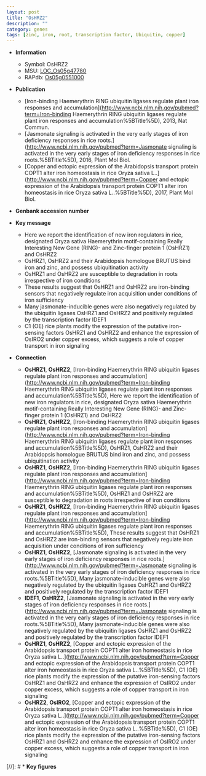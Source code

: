 ```yaml
---
layout: post
title: "OsHRZ2"
description: ""
category: genes
tags: [zinc, iron, root, transcription factor, Ubiquitin, copper]
---
```


* **Information**  
    + Symbol: OsHRZ2  
    + MSU: [LOC_Os05g47780](http://rice.plantbiology.msu.edu/cgi-bin/ORF_infopage.cgi?orf=LOC_Os05g47780)  
    + RAPdb: [Os05g0551000](http://rapdb.dna.affrc.go.jp/viewer/gbrowse_details/irgsp1?name=Os05g0551000)  

* **Publication**  
    + [Iron-binding Haemerythrin RING ubiquitin ligases regulate plant iron responses and accumulation](http://www.ncbi.nlm.nih.gov/pubmed?term=Iron-binding Haemerythrin RING ubiquitin ligases regulate plant iron responses and accumulation%5BTitle%5D), 2013, Nat Commun.
    + [Jasmonate signaling is activated in the very early stages of iron deficiency responses in rice roots.](http://www.ncbi.nlm.nih.gov/pubmed?term=Jasmonate signaling is activated in the very early stages of iron deficiency responses in rice roots.%5BTitle%5D), 2016, Plant Mol Biol.
    + [Copper and ectopic expression of the Arabidopsis transport protein COPT1 alter iron homeostasis in rice Oryza sativa L..](http://www.ncbi.nlm.nih.gov/pubmed?term=Copper and ectopic expression of the Arabidopsis transport protein COPT1 alter iron homeostasis in rice Oryza sativa L..%5BTitle%5D), 2017, Plant Mol Biol.

* **Genbank accession number**  

* **Key message**  
    + Here we report the identification of new iron regulators in rice, designated Oryza sativa Haemerythrin motif-containing Really Interesting New Gene (RING)- and Zinc-finger protein 1 (OsHRZ1) and OsHRZ2
    + OsHRZ1, OsHRZ2 and their Arabidopsis homologue BRUTUS bind iron and zinc, and possess ubiquitination activity
    + OsHRZ1 and OsHRZ2 are susceptible to degradation in roots irrespective of iron conditions
    + These results suggest that OsHRZ1 and OsHRZ2 are iron-binding sensors that negatively regulate iron acquisition under conditions of iron sufficiency
    + Many jasmonate-inducible genes were also negatively regulated by the ubiquitin ligases OsHRZ1 and OsHRZ2 and positively regulated by the transcription factor IDEF1
    + C1 (OE) rice plants modify the expression of the putative iron-sensing factors OsHRZ1 and OsHRZ2 and enhance the expression of OsIRO2 under copper excess, which suggests a role of copper transport in iron signaling

* **Connection**  
    + __OsHRZ1__, __OsHRZ2__, [Iron-binding Haemerythrin RING ubiquitin ligases regulate plant iron responses and accumulation](http://www.ncbi.nlm.nih.gov/pubmed?term=Iron-binding Haemerythrin RING ubiquitin ligases regulate plant iron responses and accumulation%5BTitle%5D), Here we report the identification of new iron regulators in rice, designated Oryza sativa Haemerythrin motif-containing Really Interesting New Gene (RING)- and Zinc-finger protein 1 (OsHRZ1) and OsHRZ2
    + __OsHRZ1__, __OsHRZ2__, [Iron-binding Haemerythrin RING ubiquitin ligases regulate plant iron responses and accumulation](http://www.ncbi.nlm.nih.gov/pubmed?term=Iron-binding Haemerythrin RING ubiquitin ligases regulate plant iron responses and accumulation%5BTitle%5D), OsHRZ1, OsHRZ2 and their Arabidopsis homologue BRUTUS bind iron and zinc, and possess ubiquitination activity
    + __OsHRZ1__, __OsHRZ2__, [Iron-binding Haemerythrin RING ubiquitin ligases regulate plant iron responses and accumulation](http://www.ncbi.nlm.nih.gov/pubmed?term=Iron-binding Haemerythrin RING ubiquitin ligases regulate plant iron responses and accumulation%5BTitle%5D), OsHRZ1 and OsHRZ2 are susceptible to degradation in roots irrespective of iron conditions
    + __OsHRZ1__, __OsHRZ2__, [Iron-binding Haemerythrin RING ubiquitin ligases regulate plant iron responses and accumulation](http://www.ncbi.nlm.nih.gov/pubmed?term=Iron-binding Haemerythrin RING ubiquitin ligases regulate plant iron responses and accumulation%5BTitle%5D), These results suggest that OsHRZ1 and OsHRZ2 are iron-binding sensors that negatively regulate iron acquisition under conditions of iron sufficiency
    + __OsHRZ1__, __OsHRZ2__, [Jasmonate signaling is activated in the very early stages of iron deficiency responses in rice roots.](http://www.ncbi.nlm.nih.gov/pubmed?term=Jasmonate signaling is activated in the very early stages of iron deficiency responses in rice roots.%5BTitle%5D), Many jasmonate-inducible genes were also negatively regulated by the ubiquitin ligases OsHRZ1 and OsHRZ2 and positively regulated by the transcription factor IDEF1
    + __IDEF1__, __OsHRZ2__, [Jasmonate signaling is activated in the very early stages of iron deficiency responses in rice roots.](http://www.ncbi.nlm.nih.gov/pubmed?term=Jasmonate signaling is activated in the very early stages of iron deficiency responses in rice roots.%5BTitle%5D), Many jasmonate-inducible genes were also negatively regulated by the ubiquitin ligases OsHRZ1 and OsHRZ2 and positively regulated by the transcription factor IDEF1
    + __OsHRZ1__, __OsHRZ2__, [Copper and ectopic expression of the Arabidopsis transport protein COPT1 alter iron homeostasis in rice Oryza sativa L..](http://www.ncbi.nlm.nih.gov/pubmed?term=Copper and ectopic expression of the Arabidopsis transport protein COPT1 alter iron homeostasis in rice Oryza sativa L..%5BTitle%5D),  C1 (OE) rice plants modify the expression of the putative iron-sensing factors OsHRZ1 and OsHRZ2 and enhance the expression of OsIRO2 under copper excess, which suggests a role of copper transport in iron signaling
    + __OsHRZ2__, __OsIRO2__, [Copper and ectopic expression of the Arabidopsis transport protein COPT1 alter iron homeostasis in rice Oryza sativa L..](http://www.ncbi.nlm.nih.gov/pubmed?term=Copper and ectopic expression of the Arabidopsis transport protein COPT1 alter iron homeostasis in rice Oryza sativa L..%5BTitle%5D),  C1 (OE) rice plants modify the expression of the putative iron-sensing factors OsHRZ1 and OsHRZ2 and enhance the expression of OsIRO2 under copper excess, which suggests a role of copper transport in iron signaling

[//]: # * **Key figures**  


